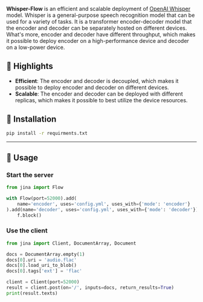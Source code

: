 

**Whisper-Flow** is an efficient and scalable deployment of [OpenAI Whisper](https://github.com/openai/whisper) model. 
Whisper is a general-purpose speech recognition model that can be used for a variety of tasks. 
It is a transformer encoder-decoder model that the encoder and decoder can be separately hosted on different devices.
What's more, encoder and decoder have different throughput, which makes it possible to deploy encoder on a high-performance device and decoder on a low-power device.

## 🚀 Highlights

- **Efficient**: The encoder and decoder is decoupled, which makes it possible to deploy encoder and decoder on different devices. 
- **Scalable**: The encoder and decoder can be deployed with different replicas, which makes it possible to best utilize the device resources.


## 💾 Installation

```bash
pip install -r requirments.txt
```

---

## 🚌 Usage


### Start the server 

```python
from jina import Flow

with Flow(port=52000).add(
    name='encoder', uses='config.yml', uses_with={'mode': 'encoder'}
).add(name='decoder', uses='config.yml', uses_with={'mode': 'decoder'}) as f:
    f.block()
```


### Use the client

```python
from jina import Client, DocumentArray, Document

docs = DocumentArray.empty(1)
docs[0].uri = 'audio.flac'
docs[0].load_uri_to_blob()
docs[0].tags['ext'] = 'flac'

client = Client(port=52000)
result = client.post(on='/', inputs=docs, return_results=True)
print(result.texts)
```